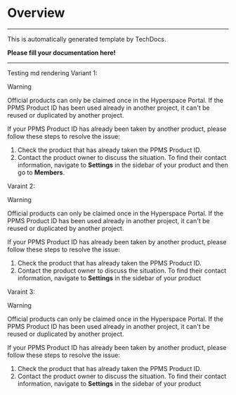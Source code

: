 # Overview

---

This is automatically generated template by TechDocs.

**Please fill your documentation here!**

---
Testing md rendering
Variant 1:
> [!WARNING]
> Official products can only be claimed once in the Hyperspace Portal. If the PPMS Product ID has been used already in another project, it can't be reused or duplicated by another project.
 
If your PPMS Product ID has already been taken by another product, please follow these steps to resolve the issue:
   1. Check the product that has already taken the PPMS Product ID. 
   2. Contact the product owner to discuss the situation. To find their contact information, navigate to **Settings** in the sidebar of your product and then go to **Members**.

Varaint 2: 
> [!WARNING]
> Official products can only be claimed once in the Hyperspace Portal. If the PPMS Product ID has been used already in another project, it can't be reused or duplicated by another project.
[]()
 
If your PPMS Product ID has already been taken by another product, please follow these steps to resolve the issue:
   1. Check the product that has already taken the PPMS Product ID. 
   2. Contact the product owner to discuss the situation. To find their contact information, navigate to **Settings** in the sidebar of your product

Varaint 3: 
> [!WARNING]
> Official products can only be claimed once in the Hyperspace Portal. If the PPMS Product ID has been used already in another project, it can't be reused or duplicated by another project.

 
If your PPMS Product ID has already been taken by another product, please follow these steps to resolve the issue:
   1. Check the product that has already taken the PPMS Product ID. 
   2. Contact the product owner to discuss the situation. To find their contact information, navigate to **Settings** in the sidebar of your product
